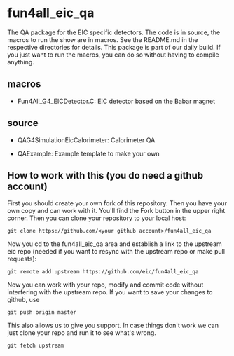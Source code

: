 # fun4all_eic_qa
The QA package for the EIC specific detectors. The code is in source, the macros to run the show are in macros. See the README.md in the respective directories for details. This package is part of our daily build. If you just want to run the macros, you can do so without having to compile anything.

## macros

  * Fun4All_G4_EICDetector.C: EIC detector based on the Babar magnet

## source

  * QAG4SimulationEicCalorimeter: Calorimeter QA

  * QAExample: Example template to make your own

## How to work with this (you do need a github account)

  First you should create your own fork of this repository. Then you have your own copy and can work with it. You'll find the Fork button in the upper right corner. Then you can clone your repository to your local host:

```
git clone https://github.com/<your github account>/fun4all_eic_qa
```

Now you cd to the fun4all_eic_qa area and establish a link to the upstream eic repo (needed if you want to resync with the upstream repo or make pull requests):

```
git remote add upstream https://github.com/eic/fun4all_eic_qa
```

Now you can work with your repo, modify and commit code without interfering with the upstream repo. If you want to save your changes to github, use

```
git push origin master
```

This also allows us to give you support. In case things don't work we can just clone your repo and run it to see what's wrong.

```
git fetch upstream
```
